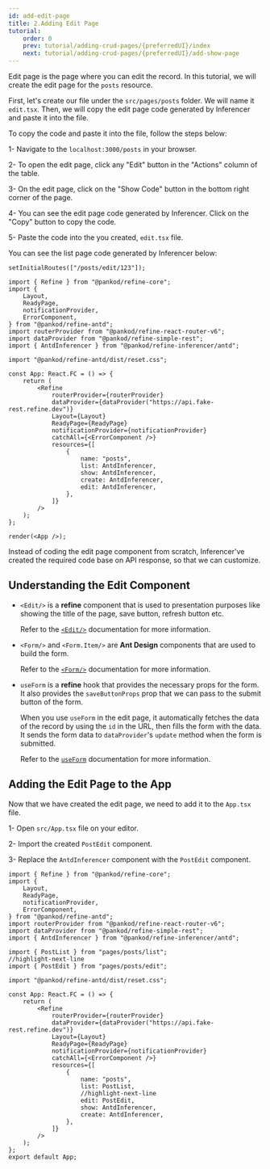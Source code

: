 ```yaml
---
id: add-edit-page
title: 2.Adding Edit Page
tutorial:
    order: 0
    prev: tutorial/adding-crud-pages/{preferredUI}/index
    next: tutorial/adding-crud-pages/{preferredUI}/add-show-page
---
```


Edit page is the page where you can edit the record. In this tutorial, we will create the edit page for the `posts` resource.

First, let's create our file under the `src/pages/posts` folder. We will name it `edit.tsx`. Then, we will copy the edit page code generated by Inferencer and paste it into the file.

To copy the code and paste it into the file, follow the steps below:

1- Navigate to the `localhost:3000/posts` in your browser.

2- To open the edit page, click any "Edit" button in the "Actions" column of the table.

3- On the edit page, click on the "Show Code" button in the bottom right corner of the page.

4- You can see the edit page code generated by Inferencer. Click on the "Copy" button to copy the code.

5- Paste the code into the you created, `edit.tsx` file.

You can see the list page code generated by Inferencer below:

```tsx live previewOnly previewHeight=600px url=http://localhost:3000/posts/edit/123
setInitialRoutes(["/posts/edit/123"]);

import { Refine } from "@pankod/refine-core";
import {
    Layout,
    ReadyPage,
    notificationProvider,
    ErrorComponent,
} from "@pankod/refine-antd";
import routerProvider from "@pankod/refine-react-router-v6";
import dataProvider from "@pankod/refine-simple-rest";
import { AntdInferencer } from "@pankod/refine-inferencer/antd";

import "@pankod/refine-antd/dist/reset.css";

const App: React.FC = () => {
    return (
        <Refine
            routerProvider={routerProvider}
            dataProvider={dataProvider("https://api.fake-rest.refine.dev")}
            Layout={Layout}
            ReadyPage={ReadyPage}
            notificationProvider={notificationProvider}
            catchAll={<ErrorComponent />}
            resources={[
                {
                    name: "posts",
                    list: AntdInferencer,
                    show: AntdInferencer,
                    create: AntdInferencer,
                    edit: AntdInferencer,
                },
            ]}
        />
    );
};

render(<App />);
```

Instead of coding the edit page component from scratch, Inferencer've created the required code base on API response, so that we can customize.

## Understanding the Edit Component

-   `<Edit/>` is a **refine** component that is used to presentation purposes like showing the title of the page, save button, refresh button etc.

    Refer to the [`<Edit/>`](/docs/api-reference/antd/components/basic-views/edit) documentation for more information.

-   `<Form/>` and `<Form.Item/>` are **Ant Design** components that are used to build the form.

    Refer to the [`<Form/>`](https://ant.design/components/form/) documentation for more information.

-   `useForm` is a **refine** hook that provides the necessary props for the form. It also provides the `saveButtonProps` prop that we can pass to the submit button of the form.

    When you use `useForm` in the edit page, it automatically fetches the data of the record by using the `id` in the URL, then fills the form with the data. It sends the form data to `dataProvider`'s `update` method when the form is submitted.

    Refer to the [`useForm`](/docs/api-reference/antd/hooks/form/useForm/) documentation for more information.

## Adding the Edit Page to the App

Now that we have created the edit page, we need to add it to the `App.tsx` file.

1- Open `src/App.tsx` file on your editor.

2- Import the created `PostEdit` component.

3- Replace the `AntdInferencer` component with the `PostEdit` component.

```tsx title="src/App.tsx"
import { Refine } from "@pankod/refine-core";
import {
    Layout,
    ReadyPage,
    notificationProvider,
    ErrorComponent,
} from "@pankod/refine-antd";
import routerProvider from "@pankod/refine-react-router-v6";
import dataProvider from "@pankod/refine-simple-rest";
import { AntdInferencer } from "@pankod/refine-inferencer/antd";

import { PostList } from "pages/posts/list";
//highlight-next-line
import { PostEdit } from "pages/posts/edit";

import "@pankod/refine-antd/dist/reset.css";

const App: React.FC = () => {
    return (
        <Refine
            routerProvider={routerProvider}
            dataProvider={dataProvider("https://api.fake-rest.refine.dev")}
            Layout={Layout}
            ReadyPage={ReadyPage}
            notificationProvider={notificationProvider}
            catchAll={<ErrorComponent />}
            resources={[
                {
                    name: "posts",
                    list: PostList,
                    //highlight-next-line
                    edit: PostEdit,
                    show: AntdInferencer,
                    create: AntdInferencer,
                },
            ]}
        />
    );
};
export default App;
```
